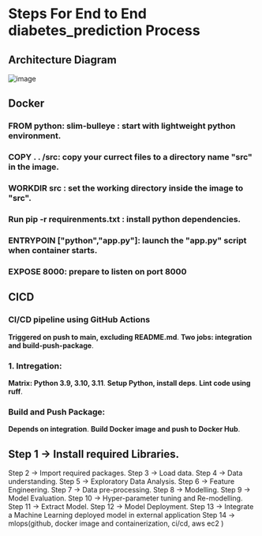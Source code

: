 # **Steps For End to End diabetes_prediction Process**
## Architecture Diagram 

![image](https://github.com/user-attachments/assets/eaae1f0e-52e4-4e99-b481-fe5cc9072137)

## Docker 

### FROM python: slim-bulleye : start with lightweight python environment. ###
### COPY . . /src: copy your currect files to a directory name "src" in the image. ###
### WORKDIR src : set the working directory inside the image to "src". ###
### Run pip -r requirenments.txt : install python dependencies. ###
### ENTRYPOIN ["python","app.py"]: launch the "app.py" script when container starts. ###
### EXPOSE 8000: prepare to listen on port 8000 ###

## CICD ##

### CI/CD pipeline using GitHub Actions ###
**Triggered on push to main, excluding README.md**.
**Two jobs: integration and build-push-package**.
### 1. Intregation: ###
**Matrix: Python 3.9, 3.10, 3.11**.
**Setup Python, install deps**.
**Lint code using ruff**.

### Build and Push Package: ###
**Depends on integration**.
**Build Docker image and push to Docker Hub**.



## Step 1 -> Install required Libraries.
Step 2 -> Import required packages.
Step 3 -> Load data.
Step 4 -> Data understanding.
Step 5 -> Exploratory Data Analysis.
Step 6 -> Feature Engineering.
Step 7 -> Data pre-processing.
Step 8 -> Modelling.
Step 9 -> Model Evaluation.
Step 10 -> Hyper-parameter tuning and Re-modelling.
Step 11 -> Extract Model.
Step 12 -> Model Deployment.
Step 13 -> Integrate a Machine Learning deployed model in external application
Step 14 -> mlops(github, docker image and containerization, ci/cd, aws ec2 )
